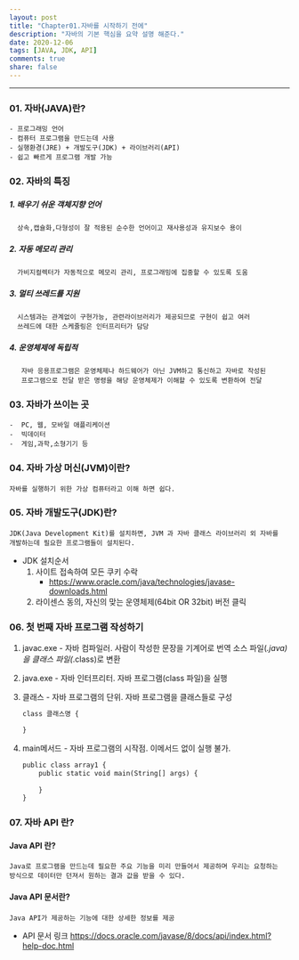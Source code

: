 ```yaml
---
layout: post
title: "Chapter01.자바를 시작하기 전에"
description: "자바의 기본 핵심을 요약 설명 해준다."
date: 2020-12-06
tags: [JAVA, JDK, API]
comments: true
share: false
---
```


---

### 01. 자바(JAVA)란?


    - 프로그래밍 언어
    - 컴퓨터 프로그램을 만드는데 사용
    - 실행환경(JRE) + 개발도구(JDK) + 라이브러리(API)
    - 쉽고 빠르게 프로그램 개발 가능


### 02. 자바의 특징


   ##### 1. 배우기 쉬운 객체지향 언어
      상속,캡슐화,다형성이 잘 적용된 순수한 언어이고 재사용성과 유지보수 용이
  ##### 2. 자동 메모리 관리
      가비지컬렉터가 자동적으로 메모리 관리, 프로그래밍에 집중할 수 있도록 도움 
  ##### 3. 멀티 쓰레드를 지원
      시스템과는 관계없이 구현가능, 관련라이브러리가 제공되므로 구현이 쉽고 여러 
      쓰레드에 대한 스케줄링은 인터프리터가 담당
  ##### 4. 운영체제에 독립적
       자바 응용프로그램은 운영체제나 하드웨어가 아닌 JVM하고 통신하고 자바로 작성된 
       프로그램으로 전달 받은 명령을 해당 운영체제가 이해할 수 있도록 변환하여 전달


 ### 03. 자바가 쓰이는 곳
    -  PC, 웹, 모바일 애플리케이션
    -  빅데이터
    -  게임,과학,소형기기 등


### 04. 자바 가상 머신(JVM)이란?
    자바를 실행하기 위한 가상 컴퓨터라고 이해 하면 쉽다.


### 05. 자바 개발도구(JDK)란?
    JDK(Java Development Kit)를 설치하면, JVM 과 자바 클래스 라이브러리 외 자바를 
    개발하는데 필요한 프로그램들이 설치된다. 


- JDK 설치순서
    1. 사이트 접속하여 모든 쿠키 수락
        - https://www.oracle.com/java/technologies/javase-downloads.html
    2. 라이센스 동의, 자신의 맞는 운영체제(64bit OR 32bit) 버전 클릭


### 06. 첫 번째 자바 프로그램 작성하기
1. javac.exe - 자바 컴파일러. 사람이 작성한 문장을 기계어로 번역 소스 파일(*.java) 을 클래스 파일(*.class)로 변환
2. java.exe - 자바 인터프리터. 자바 프로그램(class 파일)을  실행
3. 클래스 - 자바 프로그램의 단위. 자바 프로그램을 클래스들로 구성
    
    ```css
    class 클래스명 {

    }
    ```
4. main메서드 - 자바 프로그램의 시작점. 이메서드 없이 실행 불가.
    ```css
    public class array1 {
        public static void main(String[] args) {
        
        }
    }
     ```



### 07. 자바 API 란?

 #### Java API 란?
    Java로 프로그램을 만드는데 필요한 주요 기능을 미리 만들어서 제공하며 우리는 요청하는
    방식으로 데이터만 던져서 원하는 결과 값을 받을 수 있다.


 #### Java API 문서란?  
    Java API가 제공하는 기능에 대한 상세한 정보를 제공

- API 문서 링크
   https://docs.oracle.com/javase/8/docs/api/index.html?help-doc.html
 

